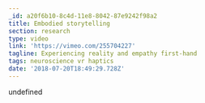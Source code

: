 ```yaml
---
_id: a20f6b10-8c4d-11e8-8042-87e9242f98a2
title: Embodied storytelling
section: research
type: video
link: 'https://vimeo.com/255704227'
tagline: Experiencing reality and empathy first-hand
tags: neuroscience vr haptics
date: '2018-07-20T18:49:29.728Z'
---
```

undefined
